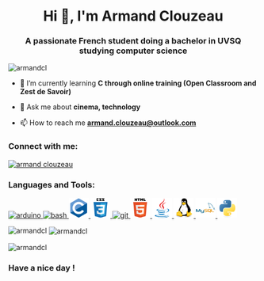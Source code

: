 <h1 align="center">Hi 👋, I'm Armand Clouzeau</h1>
<h3 align="center">A passionate French student doing a bachelor in UVSQ studying computer science</h3>

<p align="left"> <img src="https://komarev.com/ghpvc/?username=armandcl&label=Profile%20views&color=0e75b6&style=flat" alt="armandcl" /> </p>

- 🌱 I’m currently learning **C through online training (Open Classroom and Zest de Savoir)**

- 💬 Ask me about **cinema, technology**

- 📫 How to reach me **armand.clouzeau@outlook.com**

<h3 align="left">Connect with me:</h3>
<p align="left">
<a href="https://linkedin.com/in/armand clouzeau" target="blank"><img align="center" src="https://raw.githubusercontent.com/rahuldkjain/github-profile-readme-generator/master/src/images/icons/Social/linked-in-alt.svg" alt="armand clouzeau" height="30" width="40" /></a>
</p>

<h3 align="left">Languages and Tools:</h3>
<p align="left"> <a href="https://www.arduino.cc/" target="_blank" rel="noreferrer"> <img src="https://cdn.worldvectorlogo.com/logos/arduino-1.svg" alt="arduino" width="40" height="40"/> </a> <a href="https://www.gnu.org/software/bash/" target="_blank" rel="noreferrer"> <img src="https://www.vectorlogo.zone/logos/gnu_bash/gnu_bash-icon.svg" alt="bash" width="40" height="40"/> </a> <a href="https://www.cprogramming.com/" target="_blank" rel="noreferrer"> <img src="https://raw.githubusercontent.com/devicons/devicon/master/icons/c/c-original.svg" alt="c" width="40" height="40"/> </a> <a href="https://www.w3schools.com/css/" target="_blank" rel="noreferrer"> <img src="https://raw.githubusercontent.com/devicons/devicon/master/icons/css3/css3-original-wordmark.svg" alt="css3" width="40" height="40"/> </a> <a href="https://git-scm.com/" target="_blank" rel="noreferrer"> <img src="https://www.vectorlogo.zone/logos/git-scm/git-scm-icon.svg" alt="git" width="40" height="40"/> </a> <a href="https://www.w3.org/html/" target="_blank" rel="noreferrer"> <img src="https://raw.githubusercontent.com/devicons/devicon/master/icons/html5/html5-original-wordmark.svg" alt="html5" width="40" height="40"/> </a> <a href="https://www.java.com" target="_blank" rel="noreferrer"> <img src="https://raw.githubusercontent.com/devicons/devicon/master/icons/java/java-original.svg" alt="java" width="40" height="40"/> </a> <a href="https://www.linux.org/" target="_blank" rel="noreferrer"> <img src="https://raw.githubusercontent.com/devicons/devicon/master/icons/linux/linux-original.svg" alt="linux" width="40" height="40"/> </a> <a href="https://www.mysql.com/" target="_blank" rel="noreferrer"> <img src="https://raw.githubusercontent.com/devicons/devicon/master/icons/mysql/mysql-original-wordmark.svg" alt="mysql" width="40" height="40"/> </a> <a href="https://www.python.org" target="_blank" rel="noreferrer"> <img src="https://raw.githubusercontent.com/devicons/devicon/master/icons/python/python-original.svg" alt="python" width="40" height="40"/> </a> </p>

<p><img align="left" src="https://github-readme-stats.vercel.app/api/top-langs?username=armandcl&show_icons=true&locale=en&layout=compact" alt="armandcl" /></p>

<p>&nbsp;<img align="center" src="https://github-readme-stats.vercel.app/api?username=armandcl&show_icons=true&locale=en" alt="armandcl" /></p>

<p><img align="center" src="https://github-readme-streak-stats.herokuapp.com/?user=armandcl&" alt="armandcl" /></p>

<h3>Have a nice day ! </h3>
